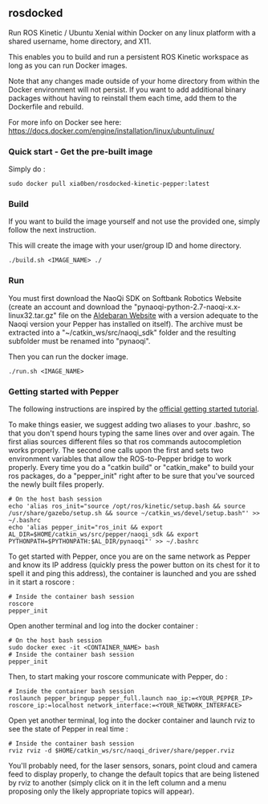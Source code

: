 ## rosdocked

Run ROS Kinetic / Ubuntu Xenial within Docker on any linux platform with a shared username, home directory, and X11.

This enables you to build and run a persistent ROS Kinetic workspace as long as you can run Docker images.

Note that any changes made outside of your home directory from within the Docker environment will not persist. If you want to add additional binary packages without having to reinstall them each time, add them to the Dockerfile and rebuild.

For more info on Docker see here: https://docs.docker.com/engine/installation/linux/ubuntulinux/

### Quick start - Get the pre-built image

Simply do :
```
sudo docker pull xia0ben/rosdocked-kinetic-pepper:latest
```

### Build

If you want to build the image yourself and not use the provided one, simply follow the next instruction.

This will create the image with your user/group ID and home directory.

```
./build.sh <IMAGE_NAME> ./
```

### Run

You must first download the NaoQi SDK on Softbank Robotics Website (create an account and download the "pynaoqi-python-2.7-naoqi-x.x-linux32.tar.gz" file on the [Aldebaran Website](https://community.aldebaran.com/en/resources/software) with a version adequate to the Naoqi version your Pepper has installed on itself). The archive must be extracted into a "~/catkin_ws/src/naoqi_sdk" folder and the resulting subfolder must be renamed into "pynaoqi".

Then you can run the docker image.

```
./run.sh <IMAGE_NAME>
```

### Getting started with Pepper

The following instructions are inspired by the [official getting started tutorial](http://wiki.ros.org/pepper/Tutorials).

To make things easier, we suggest adding two aliases to your .bashrc, so that you don't spend hours typing the same lines over and over again. The first alias sources different files so that ros commands autocompletion works properly. The second one calls upon the first and sets two environment variables that allow the ROS-to-Pepper bridge to work properly. Every time you do a "catkin build" or "catkin_make" to build your ros packages, do a "pepper_init" right after to be sure that you've sourced the newly built files properly.

```
# On the host bash session
echo 'alias ros_init="source /opt/ros/kinetic/setup.bash && source /usr/share/gazebo/setup.sh && source ~/catkin_ws/devel/setup.bash"' >> ~/.bashrc
echo 'alias pepper_init="ros_init && export AL_DIR=$HOME/catkin_ws/src/pepper/naoqi_sdk && export PYTHONPATH=$PYTHONPATH:$AL_DIR/pynaoqi"' >> ~/.bashrc
```

To get started with Pepper, once you are on the same network as Pepper and know its IP address (quickly press the power button on its chest for it to spell it and ping this address), the container is launched and you are sshed in it start a roscore :

```
# Inside the container bash session
roscore
pepper_init
```

Open another terminal and log into the docker container :

```
# On the host bash session
sudo docker exec -it <CONTAINER_NAME> bash
# Inside the container bash session
pepper_init
```

Then, to start making your roscore communicate with Pepper, do :

```
# Inside the container bash session
roslaunch pepper_bringup pepper_full.launch nao_ip:=<YOUR_PEPPER_IP> roscore_ip:=localhost network_interface:=<YOUR_NETWORK_INTERFACE>
```

Open yet another terminal, log into the docker container and launch rviz to see the state of Pepper in real time :

```
# Inside the container bash session
rviz rviz -d $HOME/catkin_ws/src/naoqi_driver/share/pepper.rviz
```

You'll probably need, for the laser sensors, sonars, point cloud and camera feed to display properly, to change the default  topics that are being listened by rviz to another (simply click on it in the left column and a menu proposing only the likely appropriate topics will appear).
